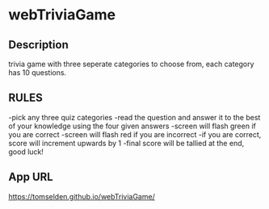 # webTriviaGame

Description
----------
trivia game with three seperate categories to choose from, each category has 10 questions.

RULES
----------
-pick any three quiz categories
-read the question and answer it to the best of your knowledge using the four given answers
-screen will flash green if you are correct
-screen will flash red if you are incorrect
-if you are correct, score will increment upwards by 1
-final score will be tallied at the end, good luck!

App URL
----------
https://tomselden.github.io/webTriviaGame/




